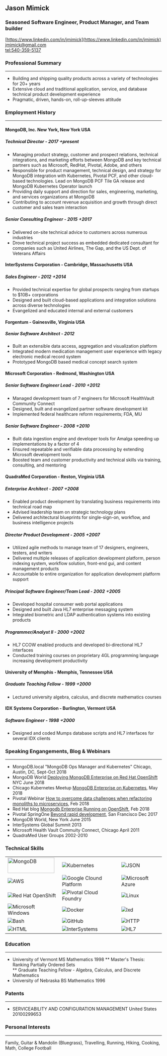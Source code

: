 ## Jason Mimick
### Seasoned Software Engineer, Product Manager, and Team builder

[https://www.linkedin.com/in/jmimick](https://www.linkedin.com/in/jmimick)  
[jmimick@gmail.com](jmimick@gmail.com)  
[tel:540-359-5137](tel:540-359-5137)

### Professional Summary        
---
* Building and shipping quality products across a variety of technologies for 20+ years  
* Extensive cloud and traditional application, service, and database technical product development experience 
* Pragmatic, driven, hands-on, roll-up-sleeves attitude

### Employment History
---
#### MongoDB, Inc. New York, New York USA
##### Technical Director - 2017 ￫ present


* Managing product strategy, customer and prospect relations, technical integrations, and marketing efforts           between MongoDB and key technical partners such as Microsoft, RedHat, Pivotal, Adobe, and others
* Responsible for product management, technical design, and strategy for MongoDB integration with Kubernetes, Pivotal PCF, and other cloud-based technologies. Lead on MongoDB PCF Tile GA release and MongoDB Kubernetes Operator launch
* Providing daily support and direction for sales, engineering, marketing, and services organizations at MongoDB
* Contributing to account revenue acquisition and growth through direct customer and sales team interaction

##### Senior Consulting Engineer - 2015 ￫ 2017

* Delivered on-site technical advice to customers across numerous industries
* Drove technical project success as embedded dedicated consultant for companies such as United Airlines, The Gap, and the US Dept. of Veterans Affairs

#### InterSystems Corporation - Cambridge, Massachusetts USA
##### Sales Engineer - 2012 ￫ 2014

* Provided technical expertise for global prospects ranging from startups to $10B+ corporations
* Designed and built cloud-based applications and integration solutions across diverse technologies
* Evangelized and educated internal and external customers

#### Forgentum - Gainesville, Virginia USA
#####  Senior Software Architect - 2012
 
* Built an extensible data access, aggregation and visualization platform
* Integrated modern medication management user experience with legacy electronic medical record system
* Prototyped MongoDB based medical concept search system

#### Microsoft Corporation - Redmond, Washington USA
##### Senior Software Engineer Lead - 2010 ￫ 2012
 
* Managed development team of 7 engineers for Microsoft HealthVault Community Connect
* Designed, built and evangelized partner software development kit
* Implemented federal healthcare reform requirements; FDA, MU


##### Senior Software Engineer - 2008 ￫ 2010
* Built data ingestion engine and developer tools for Amalga speeding up implementations by a factor of 4
* Ensured repeatable and verifiable data processing by extending Microsoft development tools
* Boosted team and customer productivity and technical skills via training, consulting, and mentoring


#### QuadraMed Corporation - Reston, Virginia USA
##### Enterprise Architect - 2007 ￫ 2008
* Enabled product development by translating business requirements into technical road map
* Advised leadership team on strategic technology plans
* Delivered architectural blueprints for single-sign-on, workflow, and business intelligence projects 


##### Director Product Development - 2005 ￫ 2007 
* Utilized agile methods to manage team of 17 designers, engineers, testers, and writers
* Delivered multiple releases of application development platform, person indexing system, workflow solution, front-end gui, and content management products
* Accountable to entire organization for application development platform support 

##### Principal Software Engineer/Team Lead - 2002 ￫ 2005

* Developed hospital consumer web portal applications 
* Designed and built Java HL7 enterprise messaging system
* Integrated biometric and LDAP authentication systems into existing products

##### Programmer/Analyst II - 2000 ￫ 2002
* HL7 CCOW enabled products and developed bi-directional HL7 interfaces 
* Conducted training courses on proprietary 4GL programming language increasing development productivity


#### University of Memphis - Memphis, Tennessee USA
##### Graduate Teaching Fellow  - 1999 ￫ 2000
* Lectured university algebra, calculus, and discrete mathematics courses

#### IDX Systems Corporation - Burlington, Vermont USA
##### Software Engineer - 1998 ￫ 2000
* Designed and coded Mumps database scripts and HL7 interfaces for several IDX clients 

### Speaking Engangements, Blog & Webinars
---
* MongoDB.local "MongoDB Ops Manager and Kubernetes" Chicago, Austin, DC, Sept-Oct 2018
* MongoDB World [Deploying MongoDB Enterprise on Red Hat OpenShift](https://www.slideshare.net/mongodb/mongodb-world-2018-partner-talk-red-hat-deploying-to-enterprise-kubernetes) NYC June 2018
* Chicago Kubernetes Meetup [MongoDB Enterprise on Kubernetes](https://www.meetup.com/Chicago-Kubernetes/events/251025338/), May 2018
* Pivotal Webinar [How to overcome data challenges when refactoring monoliths to microservices](https://content.pivotal.io/slides/how-to-overcome-data-challenges-when-refactoring-monoliths-to-microservices), Feb 2018
* Red Hat blog [Mongodb Enterprise Running on OpenShift](https://blog.openshift.com/dev-preview-mongodb-enterprise-running-on-openshift/), Feb 2018
* Pivotal SpringOne [Beyond rapid development](https://content.pivotal.io/springone-platform-2017/beyond-rapid-development-jason-mimick), San Francisco Dec 2017
* MongoDB World, New York June 2015
* InterSystems Global Summit 2013
* Microsoft Health Vault Commuity Connect, Chicago April 2011
* QuadraMed User Groups 2002-2010

### Technical Skills
<table id="skills" style="tr.td.width=100;tr.td.height=50">
 <tr>
  <td>
    <img alt="MongoDB" width="150" height="50" src="images/mongodb.jpg"/>
  </td>
  <td>
   <img alt="Kubernetes" src="images/k8s.png"/>
  </td>
 <td>
   <img alt="JSON" src="images/json-logo.png"/>
  </td>
 </tr>
 <tr>
  <td>
    <img alt="AWS" src="images/aws.png"/>
  </td>
  <td>
   <img alt="Google Clound Platform" src="images/gcp.png"/>
  </td>
  <td>
   <img alt="Microsoft Azure" src="images/azure.png"/>
  </td>
 </tr>
<tr>
  <td>
    <img alt="Red Hat OpenShift" src="images/openshift.png"/>
  </td>
  <td>
    <img alt="Pivotal Cloud Foundry" src="images/pcf.png"/>
  </td>
  <td>
    <img alt="Linux" src="images/linux.jpeg"/>
  </td>
 </tr>
 <tr>
  <td>
    <img alt="Microsoft Windows" src="images/windows.png"/>
  </td>
  <td>
    <img alt="Docker" src="images/docker.png"/>
  </td>
  <td>
    <img alt="lxd" src="images/lxd.png"/>
  </td>
 </tr>
 <tr>
  <td>
    <img alt="Bash" src="images/bash.png"/>
  </td>
  <td>
    <img alt="GitHub" src="images/github.png"/>
  </td>
  <td>
    <img alt="HTTP" src="images/http.png"/>
  </td>
 </tr>
 <tr>
  <td>
    <img alt="HTML" src="images/html.png"/>
  </td>
  <td>
    <img alt="InterSystems" src="images/intersystems.png"/>
  </td>
  <td>
    <img alt="HL7" src="images/hl7.png"/>
  </td>
 </tr>

</table> 

### Education 
---
* University of Vermont MS Mathematics 1998
** Master's Thesis: Ranking Partially Ordered Sets  
** Graduate Teaching Fellow - Algebra, Calculus, and Discrete Mathematics 
* University of Nebraska BS Mathematics 1996  


### Patents
---
* SERVICEABILITY AND CONFIGURATION MANAGEMENT United States 20100299653


### Personal Interests
---
Family, Guitar & Mandolin (Bluegrass), Travelling, Running, Hiking, Cooking, Math, College Football

